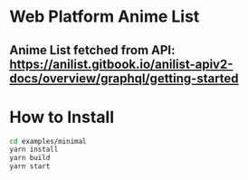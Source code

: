 # Web Platform Anime List

## Anime List fetched from API: https://anilist.gitbook.io/anilist-apiv2-docs/overview/graphql/getting-started

# How to Install

```bash
cd examples/minimal
yarn install
yarn build
yarn start
```
